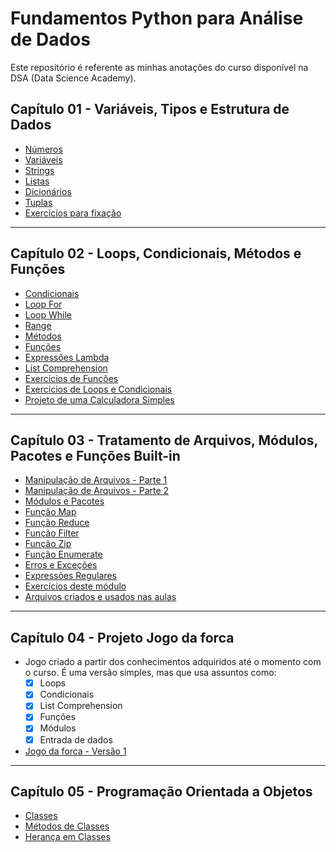 # Fundamentos Python para Análise de Dados

Este repositório é referente as minhas anotações do curso disponível na DSA (Data Science Academy).

## Capítulo 01 - Variáveis, Tipos e Estrutura de Dados

- [Números](Capitulo01/Cap01-01-Numeros.ipynb)
- [Variáveis](Capitulo01/Cap01-02-Variaveis.ipynb)
- [Strings](Capitulo01/Cap01-03-Strings.ipynb)
- [Listas](Capitulo01/Cap01-04-Listas.ipynb)
- [Dicionários](Capitulo01/Cap01-05-Dicionarios.ipynb)
- [Tuplas](Capitulo01/Cap01-06-Tuplas.ipynb)
- [Exercícios para fixação](Capitulo01/Cap01-07-Exercicios.ipynb)

---

## Capítulo 02 - Loops, Condicionais, Métodos e Funções

- [Condicionais](Capitulo02/Cap02-01-Condicionais.ipynb)
- [Loop For](Capitulo02/Cap02-02-Loop-For.ipynb)
- [Loop While](Capitulo02/Cap02-03-Loop-While.ipynb)
- [Range](Capitulo02/Cap02-04-Range.ipynb)
- [Métodos](Capitulo02/Cap02-05-Metodos.ipynb)
- [Funções](Capitulo02/Cap02-06-Funcoes.ipynb)
- [Expressões Lambda](Capitulo02/Cap02-07-Lambda.ipynb)
- [List Comprehension](Capitulo02/Cap02-08-List-Comprehension.ipynb)
- [Exercícios de Funções](Capitulo02/Cap02-09-Exercicios-Funcoes.ipynb)
- [Exercícios de Loops e Condicionais](Capitulo02/Cap02-10-Exercicios-Loops-Condicionais.ipynb)
- [Projeto de uma Calculadora Simples](Capitulo02/Cap02-11-Calculadora-simples.py)

--- 

## Capítulo 03 - Tratamento de Arquivos, Módulos, Pacotes e Funções Built-in

- [Manipulação de Arquivos - Parte 1](Capitulo03/Cap03-01-Arquivos.ipynb)
- [Manipulação de Arquivos - Parte 2](Capitulo03/Cap03-02-TXT-CSV-JSON.ipynb)
- [Módulos e Pacotes](Capitulo03/Cap03-03-Modulos-e-Pacotes.ipynb)
- [Função Map](Capitulo03/Cap03-04-Map.ipynb)
- [Função Reduce](Capitulo03/Cap03-05-Reduce.ipynb)
- [Função Filter](Capitulo03/Cap03-06-Filter.ipynb)
- [Função Zip](Capitulo03/Cap03-07-Zip.ipynb)
- [Função Enumerate](Capitulo03/Cap03-08-Enumerate.ipynb)
- [Erros e Exceções](Capitulo03/Cap03-09-Erros-e-Excecoes.ipynb)
- [Expressões Regulares](Capitulo03/Cap03-10-Expressoes_regulares.ipynb)
- [Exercícios deste módulo](Capitulo03/Cap03-11-Exercicios.ipynb)
- [Arquivos criados e usados nas aulas](Capitulo03/arquivos)

---

## Capítulo 04 - Projeto Jogo da forca

- Jogo criado a partir dos conhecimentos adquiridos até o momento com o curso. É uma versão simples, mas que usa assuntos como:
    - [x] Loops
    - [x] Condicionais
    - [x] List Comprehension
    - [x] Funções
    - [x] Módulos
    - [x] Entrada de dados
- [Jogo da forca - Versão 1](Capitulo04/jogo_da_forca.py)

---

## Capítulo 05 - Programação Orientada a Objetos

- [Classes](Capitulo05/Cap05-01-Classes.ipynb)
- [Métodos de Classes](Capitulo05/Cap05-02-Metodos.ipynb)
- [Herança em Classes](Capitulo05/Cap05-03-Herancas.ipynb)